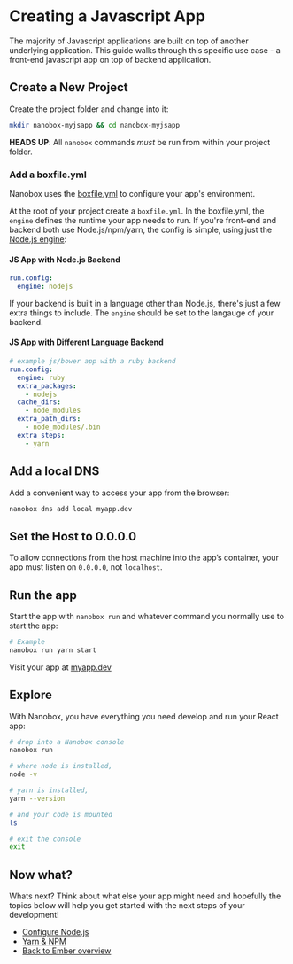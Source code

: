 # Creating a Javascript App
The majority of Javascript applications are built on top of another underlying application. This guide walks through this specific use case - a front-end javascript app on top of backend application.

## Create a New Project
Create the project folder and change into it:

```bash
mkdir nanobox-myjsapp && cd nanobox-myjsapp
```

**HEADS UP**: All `nanobox` commands *must* be run from within your project folder.

### Add a boxfile.yml
Nanobox uses the <a href="https://docs.nanobox.io/boxfile/" target="\_blank">boxfile.yml</a> to configure your app's environment.

At the root of your project create a `boxfile.yml`. In the boxfile.yml, the `engine` defines the runtime your app needs to run. If you're front-end and backend both use Node.js/npm/yarn, the config is simple, using just the <a href="https://github.com/nanobox-io/nanobox-engine-nodejs" target="\_blank">Node.js engine</a>:

#### JS App with Node.js Backend
```yaml
run.config:
  engine: nodejs
```

If your backend is built in a language other than Node.js, there's just a few extra things to include. The `engine` should be set to the langauge of your backend.

#### JS App with Different Language Backend
```yaml
# example js/bower app with a ruby backend
run.config:
  engine: ruby
  extra_packages:
    - nodejs
  cache_dirs:
    - node_modules
  extra_path_dirs:
    - node_modules/.bin
  extra_steps:
    - yarn  
```

## Add a local DNS
Add a convenient way to access your app from the browser:

```bash
nanobox dns add local myapp.dev
```

## Set the Host to 0.0.0.0
To allow connections from the host machine into the app’s container, your app must listen on `0.0.0.0`, not `localhost`.

## Run the app
Start the app with `nanobox run` and whatever command you normally use to start the app:

```bash
# Example
nanobox run yarn start
```

Visit your app at <a href="http://myapp.dev" target="\_blank">myapp.dev</a>

## Explore
With Nanobox, you have everything you need develop and run your React app:

```bash
# drop into a Nanobox console
nanobox run

# where node is installed,
node -v

# yarn is installed,
yarn --version

# and your code is mounted
ls

# exit the console
exit
```

## Now what?
Whats next? Think about what else your app might need and hopefully the topics below will help you get started with the next steps of your development!

* [Configure Node.js](/javascript/react/configure-nodejs)
* [Yarn & NPM](/javascript/react/package-managers)
* [Back to Ember overview](/javascript/react)
